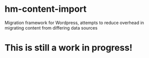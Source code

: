 # hm-content-import
Migration framework for Wordpress, attempts to reduce overhead in migrating content from differing data sources

# This is still a work in progress!
